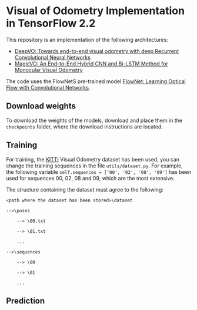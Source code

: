 # Visual of Odometry Implementation in TensorFlow 2.2

This repository is an implementation of the following architectures:

- [DeepVO: Towards end-to-end visual odometry with deep Recurrent Convolutional Neural Networks](https://ieeexplore.ieee.org/document/7989236)
- [MagicVO: An End-to-End Hybrid CNN and Bi-LSTM Method for Monocular Visual Odometry](https://ieeexplore.ieee.org/document/8753500)

The code uses the FlowNetS pre-trained model [FlowNet: Learning Optical Flow with Convolutional Networks](https://ieeexplore.ieee.org/document/7410673).

## Download weights

To download the weights of the models, download and place them in the `checkpoints` folder, where the download instructions are located.

## Training

For training, the [KITTI]() Visual Odometry dataset has been used, you can change the training sequences in the file `utils/dataset.py`. For example, the following variable `self.sequences = ['00', '02', '08', '09']` has been used for sequences $00$, $02$, $08$ and $09$, which are the most extensive.

The structure containing the dataset must agree to the following:

`<path where the dataset has been stored>\dataset`

    -->\poses

        --> \00.txt

        --> \01.txt

        ...

    -->\sequences

        --> \00

        --> \01

        ...

## Prediction
